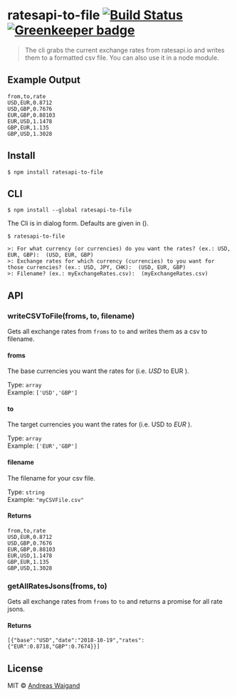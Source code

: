 # ratesapi-to-file [![Build Status](https://travis-ci.com/awaigand/ratesapi-to-file.svg?branch=master)](https://travis-ci.com/awaigand/ratesapi-to-file) [![Greenkeeper badge](https://badges.greenkeeper.io/awaigand/ratesapi-to-file.svg)](https://greenkeeper.io/)

> The cli grabs the current exchange rates from ratesapi.io and writes them to a formatted csv file. You can also use it in a node module.

## Example Output
```
from,to,rate
USD,EUR,0.8712
USD,GBP,0.7676
EUR,GBP,0.88103
EUR,USD,1.1478
GBP,EUR,1.135
GBP,USD,1.3028
```

## Install

```
$ npm install ratesapi-to-file
```

## CLI

```
$ npm install --global ratesapi-to-file
```

The Cli is in dialog form. Defaults are given in ().

```
$ ratesapi-to-file 

>: For what currency (or currencies) do you want the rates? (ex.: USD, EUR, GBP):  (USD, EUR, GBP)
>: Exchange rates for which currency (currencies) to you want for those currencies? (ex.: USD, JPY, CHK):  (USD, EUR, GBP)
>: Filename? (ex.: myExchangeRates.csv):  (myExchangeRates.csv)
```




## API

### writeCSVToFile(froms, to, filename)

Gets all exchange rates from `froms` to `to` and writes them as a csv to filename.

#### froms
The base currencies you want the rates for (i.e. *USD* to EUR ).

Type: `array`<br>
Example: `['USD','GBP']`

#### to
The target currencies you want the rates for (i.e. USD to *EUR* ).

Type: `array`<br>
Example: `['EUR','GBP']`


#### filename
The filename for your csv file.

Type: `string`<br>
Example: `"myCSVFile.csv"`

#### Returns

```
from,to,rate
USD,EUR,0.8712
USD,GBP,0.7676
EUR,GBP,0.88103
EUR,USD,1.1478
GBP,EUR,1.135
GBP,USD,1.3028
```

### getAllRatesJsons(froms, to)

Gets all exchange rates from `froms` to `to` and
returns a promise for all rate jsons. 

#### Returns

`[{"base":"USD","date":"2018-10-19","rates":{"EUR":0.8718,"GBP":0.7674}}]`



## License

MIT © [Andreas Waigand](https://andreaswaigand.de)

